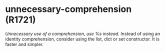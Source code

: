 # unnecessary-comprehension (R1721)

*Unnecessary use of a comprehension, use %s instead.* Instead of using
an identity comprehension, consider using the list, dict or set
constructor. It is faster and simpler.
